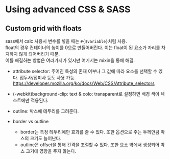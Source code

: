 # Using advanced CSS & SASS

## Custom grid with floats

sass에서 calc 사용시 변수를 넣을 때는 `#{$variable}`처럼 사용.
<br>
float의 경우 컨테이너의 높이를 0으로 만들어버린다. 이는 float이 된 요소가 자리를 차지하지 않게 되어버리기 때문.
<br>
이를 해결하는 방법은 여러가지가 있지만 여기서는 mixin을 통해 해결.

- attribute selector: 주어진 특성의 존재 여부나 그 값에 따라 요소를 선택할 수 있다. 접두사/접미사 등도 사용 가능.
  https://developer.mozilla.org/ko/docs/Web/CSS/Attribute_selectors

- (-webkit)background-clip: text & colo: transparent로 설정하면 배경 색이 텍스트에만 적용된다.

- outline: 박스에 테두리를 그려준다.
  <br>
- border vs outline
  - border는 특정 테두리에만 효과를 줄 수 있다. 또한 옵션으로 주는 두께만큼 박스의 크기도 늘어난다.
  - outline은 offset을 통해 간격을 조절할 수 있다. 또한 요소 밖에서 생성되어 박스 크기에 영향을 주지 않는다.
